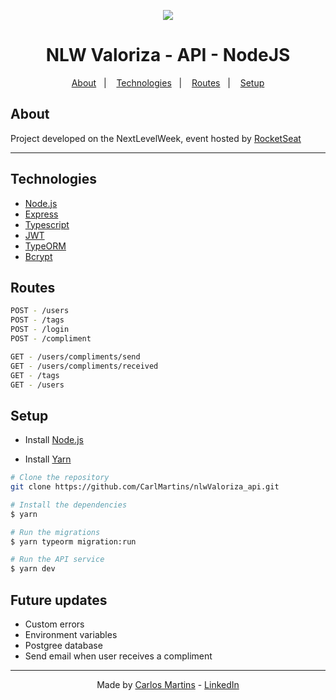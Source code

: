 
<p align="center">
    <img  src="https://i.imgur.com/EaT433R.png">
</p>

<h1 align="center">NLW Valoriza - API - NodeJS</h1>

<p align="center">
    <a href="#about">About</a>&nbsp;&nbsp;&nbsp;|&nbsp;&nbsp;&nbsp;
    <a href="#technologies">Technologies</a>&nbsp;&nbsp;&nbsp;|&nbsp;&nbsp;&nbsp;
    <a href="#routes">Routes</a>&nbsp;&nbsp;&nbsp;|&nbsp;&nbsp;&nbsp;
    <a href="#setup">Setup</a>

</p>

## About
Project developed on the NextLevelWeek, event hosted by [RocketSeat](https://rocketseat.com.br/)

<hr>


## Technologies
- [Node.js](https://nodejs.org/en/)
- [Express](https://expressjs.com/pt-br/)
- [Typescript](https://www.typescriptlang.org/)
- [JWT](https://www.npmjs.com/package/jsonwebtoken)
- [TypeORM](https://typeorm.io/#/)
- [Bcrypt](https://www.npmjs.com/package/bcrypt)

## Routes
```bash
POST - /users
POST - /tags
POST - /login
POST - /compliment

GET - /users/compliments/send
GET - /users/compliments/received
GET - /tags
GET - /users
```


## Setup

- Install [Node.js](https://nodejs.org/en/)

- Install [Yarn](https://classic.yarnpkg.com/lang/en/)
```bash
# Clone the repository
git clone https://github.com/CarlMartins/nlwValoriza_api.git

# Install the dependencies
$ yarn

# Run the migrations
$ yarn typeorm migration:run

# Run the API service
$ yarn dev
```

## Future updates
- Custom errors
- Environment variables
- Postgree database
- Send email when user receives a compliment

<hr>

<p align="center">
    Made by
    <a href="https://github.com/CarlMartins">Carlos Martins</a>
    -
    <a href="https://www.linkedin.com/in/carlos-alberto-lemos-martins-oliveira-189b291b5/">LinkedIn</a>
</p>